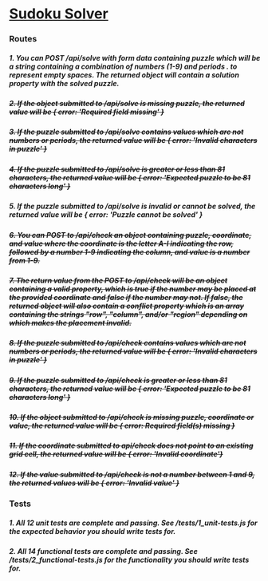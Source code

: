 # [Sudoku Solver](https://www.freecodecamp.org/learn/quality-assurance/quality-assurance-projects/sudoku-solver)

### Routes

##### 1. You can POST /api/solve with form data containing puzzle which will be a string containing a combination of numbers (1-9) and periods . to represent empty spaces. The returned object will contain a solution property with the solved puzzle.

##### ~~2. If the object submitted to /api/solve is missing puzzle, the returned value will be { error: 'Required field missing' }~~

##### ~~3. If the puzzle submitted to /api/solve contains values which are not numbers or periods, the returned value will be { error: 'Invalid characters in puzzle' }~~

##### ~~4. If the puzzle submitted to /api/solve is greater or less than 81 characters, the returned value will be { error: 'Expected puzzle to be 81 characters long' }~~

##### 5. If the puzzle submitted to /api/solve is invalid or cannot be solved, the returned value will be { error: 'Puzzle cannot be solved' }

##### ~~6. You can POST to /api/check an object containing puzzle, coordinate, and value where the coordinate is the letter A-I indicating the row, followed by a number 1-9 indicating the column, and value is a number from 1-9.~~

##### ~~7. The return value from the POST to /api/check will be an object containing a valid property, which is true if the number may be placed at the provided coordinate and false if the number may not. If false, the returned object will also contain a conflict property which is an array containing the strings "row", "column", and/or "region" depending on which makes the placement invalid.~~

##### ~~8. If the puzzle submitted to /api/check contains values which are not numbers or periods, the returned value will be { error: 'Invalid characters in puzzle' }~~

##### ~~9. If the puzzle submitted to /api/check is greater or less than 81 characters, the returned value will be { error&#58; 'Expected puzzle to be 81 characters long' }~~

##### ~~10. If the object submitted to /api/check is missing puzzle, coordinate or value, the returned value will be { error: Required field(s) missing }~~

##### ~~11. If the coordinate submitted to api/check does not point to an existing grid cell, the returned value will be { error: 'Invalid coordinate'}~~

##### ~~12. If the value submitted to /api/check is not a number between 1 and 9, the returned values will be { error: 'Invalid value' }~~

### Tests

##### 1. All 12 unit tests are complete and passing. See /tests/1_unit-tests.js for the expected behavior you should write tests for.

##### 2. All 14 functional tests are complete and passing. See /tests/2_functional-tests.js for the functionality you should write tests for.
